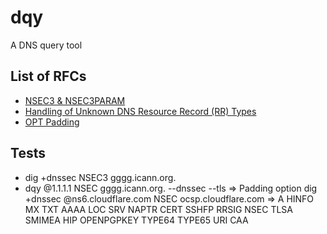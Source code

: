# dqy
A DNS query tool

## List of RFCs

* [NSEC3 & NSEC3PARAM](https://datatracker.ietf.org/doc/html/rfc5155)
* [Handling of Unknown DNS Resource Record (RR) Types](https://datatracker.ietf.org/doc/html/rfc3597)
* [OPT Padding](https://datatracker.ietf.org/doc/html/rfc7830)

## Tests
* dig +dnssec NSEC3 gggg.icann.org.
* dqy @1.1.1.1 NSEC gggg.icann.org. --dnssec --tls => Padding option
dig +dnssec @ns6.cloudflare.com NSEC ocsp.cloudflare.com => A HINFO MX TXT AAAA LOC SRV NAPTR CERT SSHFP RRSIG NSEC TLSA SMIMEA HIP OPENPGPKEY TYPE64 TYPE65 URI CAA



